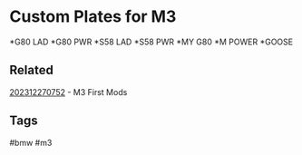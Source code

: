 # Custom Plates for M3
*G80 LAD
*G80 PWR
*S58 LAD
*S58 PWR
*MY G80
*M POWER
*GOOSE


## Related
[202312270752](../202312270752) - M3 First Mods


## Tags
#bmw #m3
